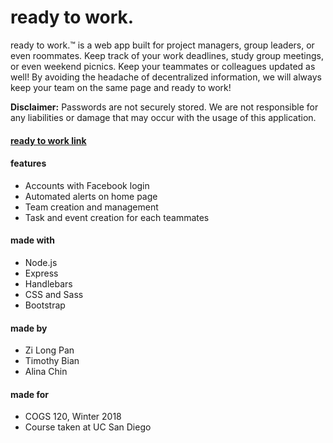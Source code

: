 # ready to work.

ready to work.™ is a web app built for project managers, group leaders, or even roommates. Keep track of your work deadlines, study group meetings, or even weekend picnics. Keep your teammates or colleagues updated as well! By avoiding the headache of decentralized information, we will always keep your team on the same page and ready to work!

**Disclaimer:** Passwords are not securely stored. We are not responsible for any liabilities or damage that may occur with the usage of this application.

#### [ready to work link](https://a10-readytowork.herokuapp.com/)

#### features
* Accounts with Facebook login
* Automated alerts on home page
* Team creation and management
* Task and event creation for each teammates

#### made with
* Node.js
* Express
* Handlebars
* CSS and Sass
* Bootstrap

#### made by
* Zi Long Pan
* Timothy Bian
* Alina Chin

#### made for
* COGS 120, Winter 2018
* Course taken at UC San Diego